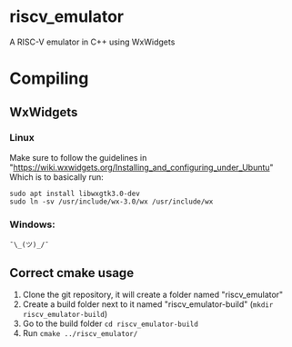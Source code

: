 # riscv_emulator
A RISC-V emulator in C++ using WxWidgets

# Compiling

## WxWidgets
### Linux
Make sure to follow the guidelines in "https://wiki.wxwidgets.org/Installing_and_configuring_under_Ubuntu"
Which is to basically run:
```
sudo apt install libwxgtk3.0-dev
sudo ln -sv /usr/include/wx-3.0/wx /usr/include/wx
```
### Windows:
``¯\_(ツ)_/¯``

## Correct cmake usage
1. Clone the git repository, it will create a folder named "riscv_emulator"
2. Create a build folder next to it named "riscv_emulator-build" (``mkdir riscv_emulator-build``)
3. Go to the build folder ``cd riscv_emulator-build``
4. Run ``cmake ../riscv_emulator/``


